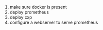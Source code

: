 1. make sure docker is present
2. deploy prometheus
3. deploy cxp
4. configure a webserver to serve prometheus